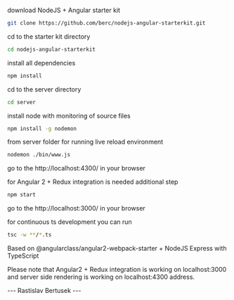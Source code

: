 download NodeJS + Angular starter kit
```bash
git clone https://github.com/berc/nodejs-angular-starterkit.git
```
cd to the starter kit directory
```bash
cd nodejs-angular-starterkit
```
install all dependencies
```bash
npm install
```
cd to the server directory
```bash
cd server
```
install node with monitoring of source files
```bash
npm install -g nodemon
```
from server folder for running live reload environment
```bash
nodemon ./bin/www.js
```

go to the http://localhost:4300/ in your browser

for Angular 2 + Redux integration is needed additional step
```bash
npm start
```

go to the http://localhost:3000/ in your browser



for continuous ts development you can run
```bash
tsc -w **/*.ts
```

Based on @angularclass/angular2-webpack-starter + NodeJS Express with TypeScript


Please note that Angular2 + Redux integration is working on localhost:3000 and server side rendering is working on localhost:4300 address.

--- Rastislav Bertusek ---

